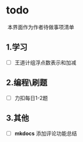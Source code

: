 # todo

​	本界面作为作者待做事项清单

## 1.学习

- [ ] 王道计组浮点数表示和加减



## 2.编程\刷题

- [ ] 力扣每日1-2题



## 3.其他

- [ ] **mkdocs** 添加评论功能总结